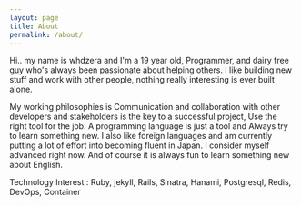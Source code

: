 ```yaml
---
layout: page
title: About
permalink: /about/
---
```

Hi.. my name is whdzera and I'm a 19 year old, Programmer, and dairy free guy who's always been passionate about helping others.
I like building new stuff and work with other people, nothing really interesting is ever built alone.

My working philosophies is Communication and collaboration with other developers and stakeholders is the key to a successful project, Use the right tool for the job. A programming language is just a tool and Always try to learn something new.
I also like foreign languages and am currently putting a lot of effort into becoming fluent in Japan. I consider myself advanced right now.
And of course it is always fun to learn something new about English.

Technology Interest :
Ruby, jekyll, Rails, Sinatra, Hanami, Postgresql, Redis, DevOps, Container
